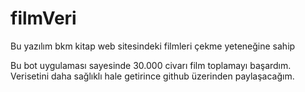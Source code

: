 # filmVeri
Bu yazılım bkm kitap web sitesindeki filmleri çekme yeteneğine sahip

Bu bot uygulaması sayesinde 30.000 civarı film toplamayı başardım. Verisetini daha sağlıklı hale getirince github üzerinden paylaşacağım.
